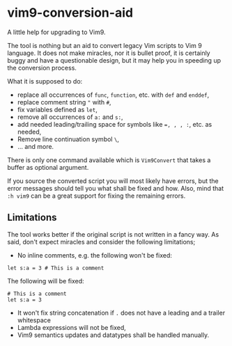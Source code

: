 # vim9-conversion-aid

A little help for upgrading to Vim9.

The tool is nothing but an aid to convert legacy Vim scripts to Vim 9
language. It does not make miracles, nor it is bullet proof, it is certainly
buggy and have a questionable design, but it may help you in speeding up the
conversion process.

What it is supposed to do:

* replace all occurrences of `func`, `function`, etc. with `def` and `enddef`,
* replace comment string `"` with `#`,
* fix variables defined as `let`,
* remove all occurrences of `a:` and `s:`,
* add needed leading/trailing space for symbols like `=, , , :`, etc. as
  needed,
* Remove line continuation symbol `\`,
* ... and more.

There is only one command available which is `Vim9Convert` that takes a buffer
as optional argument.

If you source the converted script you will most likely have errors, but the
error messages should tell you what shall be fixed and how. Also, mind that
`:h vim9` can be a great support for fixing the remaining errors.

## Limitations

The tool works better if the original script is not written in a fancy way. As
said, don't expect miracles and consider the following limitations;

* No inline comments, e.g. the following won't be fixed:

```
let s:a = 3 # This is a comment
```

The following will be fixed:

```
# This is a comment
let s:a = 3
```

* It won't fix string concatenation if `.` does not have a leading and a
  trailer whitespace
* Lambda expressions will not be fixed,
* Vim9 semantics updates and datatypes shall be handled manually.
